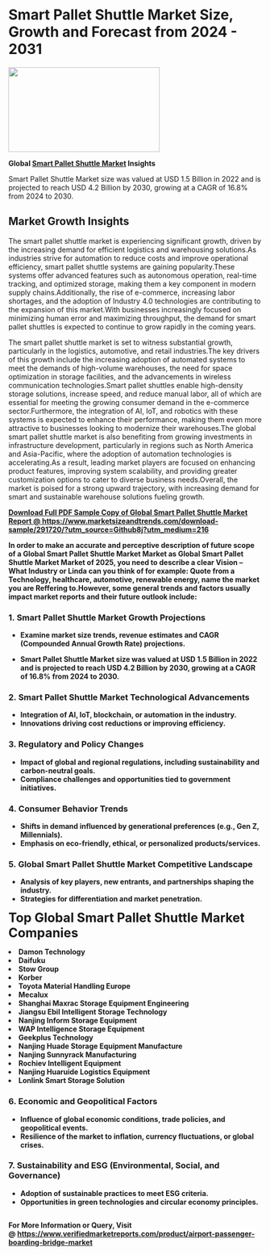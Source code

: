 <H1>Smart Pallet Shuttle Market Size, Growth and Forecast from 2024 - 2031</H1><img class="aligncenter size-medium wp-image-584254" src="https://thirdeyenews.in/wp-content/uploads/2024/09/Global-Market-Research-300x168.jpeg" alt="" width="300" height="168" /><p><strong>Global&nbsp;<a href="https://www.marketsizeandtrends.com/download-sample/291720/?utm_source=Github8j?utm_medium=216">Smart Pallet Shuttle Market</a> Insights</strong></p><p>Smart Pallet Shuttle Market size was valued at USD 1.5 Billion in 2022 and is projected to reach USD 4.2 Billion by 2030, growing at a CAGR of 16.8% from 2024 to 2030.</p><p><h2>Market Growth Insights</h2> <p>The smart pallet shuttle market is experiencing significant growth, driven by the increasing demand for efficient logistics and warehousing solutions.As industries strive for automation to reduce costs and improve operational efficiency, smart pallet shuttle systems are gaining popularity.These systems offer advanced features such as autonomous operation, real-time tracking, and optimized storage, making them a key component in modern supply chains.Additionally, the rise of e-commerce, increasing labor shortages, and the adoption of Industry 4.0 technologies are contributing to the expansion of this market.With businesses increasingly focused on minimizing human error and maximizing throughput, the demand for smart pallet shuttles is expected to continue to grow rapidly in the coming years.</p> <p><strong><a href="#"></a></strong></p> <p>The smart pallet shuttle market is set to witness substantial growth, particularly in the logistics, automotive, and retail industries.The key drivers of this growth include the increasing adoption of automated systems to meet the demands of high-volume warehouses, the need for space optimization in storage facilities, and the advancements in wireless communication technologies.Smart pallet shuttles enable high-density storage solutions, increase speed, and reduce manual labor, all of which are essential for meeting the growing consumer demand in the e-commerce sector.Furthermore, the integration of AI, IoT, and robotics with these systems is expected to enhance their performance, making them even more attractive to businesses looking to modernize their warehouses.The global smart pallet shuttle market is also benefiting from growing investments in infrastructure development, particularly in regions such as North America and Asia-Pacific, where the adoption of automation technologies is accelerating.As a result, leading market players are focused on enhancing product features, improving system scalability, and providing greater customization options to cater to diverse business needs.Overall, the market is poised for a strong upward trajectory, with increasing demand for smart and sustainable warehouse solutions fueling growth.<p><strong><a href="#"></p><p><span class=""><strong>Download Full PDF Sample Copy of Global Smart Pallet Shuttle Market Report</strong> @ <a href="https://www.marketsizeandtrends.com/download-sample/291720/?utm_source=Github8j?utm_medium=216" target="_blank">https://www.marketsizeandtrends.com/download-sample/291720/?utm_source=Github8j?utm_medium=216</a></span></p><p>In order to make an accurate and perceptive description of future scope of a Global&nbsp;Smart Pallet Shuttle Market Market as Global&nbsp;Smart Pallet Shuttle Market Market of 2025, you need to describe a clear Vision &ndash; What Industry or Linda can you think of for example: Quote from a Technology, healthcare, automotive, renewable energy, name the market you are Reffering to.However, some general trends and factors usually impact market reports and their future outlook include:</p><h3>1.&nbsp;<strong>Smart Pallet Shuttle Market Growth Projections</strong></h3><ul><li>Examine market size trends, revenue estimates and CAGR (Compounded Annual Growth Rate) projections.</li><li><p>Smart Pallet Shuttle Market size was valued at USD 1.5 Billion in 2022 and is projected to reach USD 4.2 Billion by 2030, growing at a CAGR of 16.8% from 2024 to 2030.</p></li></ul><h3>2.&nbsp;<strong>Smart Pallet Shuttle Market Technological Advancements</strong></h3><ul><li>Integration of AI, IoT, blockchain, or automation in the industry.</li><li>Innovations driving cost reductions or improving efficiency.</li></ul><h3>3.&nbsp;<strong>Regulatory and Policy Changes</strong></h3><ul><li>Impact of global and regional regulations, including sustainability and carbon-neutral goals.</li><li>Compliance challenges and opportunities tied to government initiatives.</li></ul><h3>4.&nbsp;<strong>Consumer Behavior Trends</strong></h3><ul><li>Shifts in demand influenced by generational preferences (e.g., Gen Z, Millennials).</li><li>Emphasis on eco-friendly, ethical, or personalized products/services.</li></ul><h3>5.&nbsp;<strong>Global Smart Pallet Shuttle Market Competitive Landscape</strong></h3><ul><li>Analysis of key players, new entrants, and partnerships shaping the industry.</li><li>Strategies for differentiation and market penetration.</li></ul><p data-pm-slice="1 1 []"><span style="color: inherit; font-family: inherit; font-size: 25px;">Top Global Smart Pallet Shuttle Market Companies</span></p><div class="" data-test-id=""><p><li>Damon Technology</li><li> Daifuku</li><li> Stow Group</li><li> Korber</li><li> Toyota Material Handling Europe</li><li> Mecalux</li><li> Shanghai Maxrac Storage Equipment Engineering</li><li> Jiangsu Ebil Intelligent Storage Technology</li><li> Nanjing Inform Storage Equipment</li><li> WAP Intelligence Storage Equipment</li><li> Geekplus Technology</li><li> Nanjing Huade Storage Equipment Manufacture</li><li> Nanjing Sunnyrack Manufacturing</li><li> Rochiev Intelligent Equipment</li><li> Nanjing Huaruide Logistics Equipment</li><li> Lonlink Smart Storage Solution</li></p></div><h3>6.&nbsp;<strong>Economic and Geopolitical Factors</strong></h3><ul><li>Influence of global economic conditions, trade policies, and geopolitical events.</li><li>Resilience of the market to inflation, currency fluctuations, or global crises.</li></ul><h3>7.&nbsp;<strong>Sustainability and ESG (Environmental, Social, and Governance)</strong></h3><ul><li>Adoption of sustainable practices to meet ESG criteria.</li><li>Opportunities in green technologies and circular economy principles.</li></ul><h2><strong style="font-size: 14px;">For More Information or Query, Visit @&nbsp;</strong><a style="background-color: #ffffff; font-size: 14px;" href="https://www.marketsizeandtrends.com/report/smart-pallet-shuttle-market/" target="_blank">https://www.verifiedmarketreports.com/product/airport-passenger-boarding-bridge-market</a></h2>